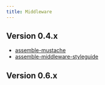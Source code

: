 ```yaml
---
title: Middleware
---
```


## Version 0.4.x

- [assemble-mustache](https://github.com/tomsky/assemble-mustache)
- [assemble-middleware-styleguide](https://github.com/tomsky/assemble-middleware-styleguide)

## Version 0.6.x
